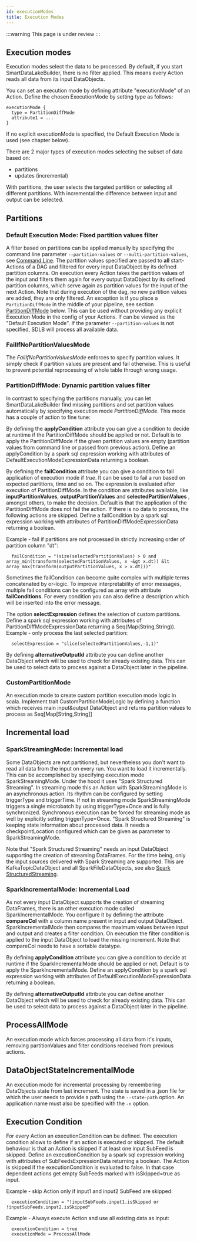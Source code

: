 ```yaml
---
id: executionModes
title: Execution Modes
---
```


:::warning
This page is under review 
:::

## Execution modes
Execution modes select the data to be processed. By default, if you start SmartDataLakeBuilder, there is no filter applied. This means every Action reads all data from its input DataObjects.

You can set an execution mode by defining attribute "executionMode" of an Action. Define the chosen ExecutionMode by setting type as follows:
```
executionMode {
  type = PartitionDiffMode
  attribute1 = ...
}
```
If no explicit executionMode is specified, the Default Execution Mode is used (see chapter below).

There are 2 major types of execution modes selecting the subset of data based on:

* partitions 
* updates (incremental)

With partitions, the user selects the targeted partition or selecting all different partitions. 
With incremental the difference between input and output can be selected. 

## Partitions
<!--TODO find a good introduction to partitions-->

### Default Execution Mode: Fixed partition values filter
A filter based on partitions can be applied manually by specifying the command line parameter `--partition-values` or `--multi-partition-values`, see [Command Line](commandLine.md). The partition values specified are passed to **all** start-Actions of a DAG and filtered for every input DataObject by its defined partition columns.
On execution every Action takes the partition values of the input and filters them again for every output DataObject by its defined partition columns, which serve again as partition values for the input of the next Action.
Note that during execution of the dag, no new partition values are added, they are only filtered. An exception is if you place a `PartitionDiffMode` in the middle of your pipeline, see section [PartitionDiffMode](#partitiondiffmode-dynamic-partition-values-filter) below.
This can be used without providing any explicit Execution Mode in the config of your Actions. If can be viewed as the "Default Execution Mode".
If the parameter `--partition-values` is not specified, SDLB will process all available data.

### FailIfNoPartitionValuesMode
The *FailIfNoPartitionValuesMode* enforces to specify partition values. It simply check if partition values are present and fail otherwise.
This is useful to prevent potential reprocessing of whole table through wrong usage.

### PartitionDiffMode: Dynamic partition values filter
In contrast to specifying the partitions manually, you can let SmartDataLakeBuilder find missing partitions and set partition values automatically by specifying execution mode *PartitionDiffMode*. This mode has a couple of action to fine tune:

By defining the **applyCondition** attribute you can give a condition to decide at runtime if the PartitionDiffMode should be applied or not.
Default is to apply the PartitionDiffMode if the given partition values are empty (partition values from command line or passed from previous action).
Define an applyCondition by a spark sql expression working with attributes of DefaultExecutionModeExpressionData returning a boolean.
<!--TODO provide an example for PartitionDiffMode.applyCondition -->

By defining the **failCondition** attribute you can give a condition to fail application of execution mode if *true*.
It can be used to fail a run based on expected partitions, time and so on.
The expression is evaluated after execution of PartitionDiffMode. In the condition are attributes available, like **inputPartitionValues**, **outputPartitionValues** and **selectedPartitionValues** , amongst others, to make the decision.
Default is that the application of the PartitionDiffMode does not fail the action. If there is no data to process, the following actions are skipped.
Define a failCondition by a spark sql expression working with attributes of PartitionDiffModeExpressionData returning a boolean.

Example - fail if partitions are not processed in strictly increasing order of partition column "dt":
```
  failCondition = "(size(selectedPartitionValues) > 0 and array_min(transform(selectedPartitionValues, x -&gt x.dt)) &lt array_max(transform(outputPartitionValues, x > x.dt)))"
```

Sometimes the failCondition can become quite complex with multiple terms concatenated by or-logic.
To improve interpretability of error messages, multiple fail conditions can be configured as array with attribute **failConditions**. For every condition you can also define a description which will be inserted into the error message.
<!--TODO show a short example of PartitionDiffMode.failConditions with descriptions -->

The option **selectExpression** defines the selection of custom partitions.
Define a spark sql expression working with attributes of PartitionDiffModeExpressionData returning a Seq(Map(String,String)).
Example - only process the last selected partition:
```
  selectExpression = "slice(selectedPartitionValues,-1,1)"
```

By defining **alternativeOutputId** attribute you can define another DataObject which will be used to check for already existing data.
This can be used to select data to process against a DataObject later in the pipeline.

<!--TODO describe also PartitionDiffMode options  partitionColNb -->
<!--TODO describe also PartitionDiffMode options  nbOfPartitionValuesPerRun -->
<!--TODO describe also PartitionDiffMode options  applyPartitionValuesTransform -->
<!--TODO describe also PartitionDiffMode options  selectAdditionalInputExpression -->

### CustomPartitionMode
An execution mode to create custom partition execution mode logic in scala.
Implement trait CustomPartitionModeLogic by defining a function which receives main input&output DataObject and returns partition values to process as Seq[Map[String,String]\]


## Incremental load
<!-- TODO introduction to incremental -->



### SparkStreamingMode: Incremental load
Some DataObjects are not partitioned, but nevertheless you don't want to read all data from the input on every run. You want to load it incrementally.
This can be accomplished by specifying execution mode SparkStreamingMode. Under the hood it uses "Spark Structured Streaming".
In streaming mode this an Action with SparkStreamingMode is an asynchronous action. Its rhythm can be configured by setting triggerType and triggerTime.
If not in streaming mode SparkStreamingMode triggers a single microbatch by using triggerType=Once and is fully synchronized. Synchronous execution can be forced for streaming mode as well by explicitly setting triggerType=Once.
"Spark Structured Streaming" is keeping state information about processed data. It needs a checkpointLocation configured which can be given as parameter to SparkStreamingMode.

Note that "Spark Structured Streaming" needs an input DataObject supporting the creation of streaming DataFrames.
For the time being, only the input sources delivered with Spark Streaming are supported.
This are KafkaTopicDataObject and all SparkFileDataObjects, see also [Spark StructuredStreaming](https://spark.apache.org/docs/latest/structured-streaming-programming-guide.html#creating-streaming-dataframes-and-streaming-datasets).

<!-- TODO does SparkIncrementalMode still exist or is it now better specified with the other incremental modes? -->
### SparkIncrementalMode: Incremental Load
As not every input DataObject supports the creation of streaming DataFrames, there is an other execution mode called SparkIncrementalMode.
You configure it by defining the attribute **compareCol** with a column name present in input and output DataObject.
SparkIncrementalMode then compares the maximum values between input and output and creates a filter condition.
On execution the filter condition is applied to the input DataObject to load the missing increment.
Note that compareCol needs to have a sortable datatype.

By defining **applyCondition** attribute you can give a condition to decide at runtime if the SparkIncrementalMode should be applied or not.
Default is to apply the SparkIncrementalMode. Define an applyCondition by a spark sql expression working with attributes of DefaultExecutionModeExpressionData returning a boolean.

By defining **alternativeOutputId** attribute you can define another DataObject which will be used to check for already existing data.
This can be used to select data to process against a DataObject later in the pipeline.

<!-- TODO describe DataFrameIncrementalMode -->
<!-- TODO describe FileIncrementalMode -->




## ProcessAllMode
An execution mode which forces processing all data from it's inputs, removing partitionValues and filter conditions received from previous actions.

## DataObjectStateIncrementalMode
An execution mode for incremental processing by remembering DataObjects state from last increment. The state is saved in a .json file for which the user needs to provide a path using the `--state-path` option. An application name must also be specified with the `-n` option. 

## Execution Condition
For every Action an executionCondition can be defined. The execution condition allows to define if an action is executed or skipped. The default behaviour is that an Action is skipped if at least one input SubFeed is skipped.
Define an executionCondition by a spark sql expression working with attributes of SubFeedsExpressionData returning a boolean.
The Action is skipped if the executionCondition is evaluated to false. In that case dependent actions get empty SubFeeds marked with isSkipped=true as input.

Example - skip Action only if input1 and input2 SubFeed are skipped:
```
  executionCondition = "!inputSubFeeds.input1.isSkipped or !inputSubFeeds.input2.isSkipped"
```

Example - Always execute Action and use all existing data as input:
```
  executionCondition = true
  executionMode = ProcessAllMode
```
